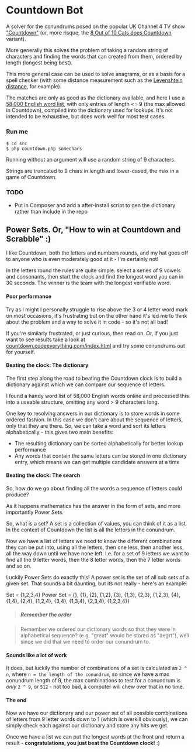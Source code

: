 # Countdown Bot

A solver for the conundrums posed on the popular UK Channel 4 TV show ["Countdown"](www.channel4.com/programmes/countdown) (or, more risque, the [8 Out of 10 Cats does Countdown](www.channel4.com/programmes/8-out-of-10-cats-does-countdown
) variant).

More generally this solves the problem of taking a random string of characters and finding the words that can created from them, ordered by length (longest being best).

This more general case can be used to solve anagrams, or as a basis for a spell checker (with some distance measurement such as the [Levenshtein distance](https://en.wikipedia.org/wiki/Levenshtein_distance), for example).

The matches are only as good as the dictionary available, and here I use a [58,000 English word list](http://www.mieliestronk.com/wordlist.html), with only entries of length <= 9 (the max allowed in Countdown), compiled into the dictionary used for lookups. It's not intended to be exhaustive, but does work well for most test cases.

### Run me

```
$ cd src
$ php countdown.php somechars
```

Running without an argument will use a random string of 9 characters.

Strings are truncated to 9 chars in length and lower-cased, the max in a game of Countdown.

### TODO

- Put in Composer and add a after-install script to gen the dictionary rather than include in the repo

## Power Sets. Or, "How to win at Countdown and Scrabble" :)

I like Countdown, both the letters and numbers rounds, and my hat goes off to anyone who is even moderately good at it - I'm certainly not!

In the letters round the rules are quite simple: select a series of 9 vowels and consonants, then start the clock and find the longest word you can in 30 seconds. The winner is the team with the longest verifiable word.

#### Poor performance

Try as I might I personally struggle to rise above the 3 or 4 letter word mark on most occasions, it's frustrating but on the other hand it's led me to think about the problem and a way to solve it in code - so it's not all bad!

If you're similarly frustrated, or just curious, then read on. Or, if you just want to see results take a look at [countdown.codeeverything.com/index.html](http://countdown.codeeverything.com/index.html) and try some conundrums out for yourself.

#### Beating the clock: The dictionary

The first step along the road to beating the Countdown clock is to build a dictionary against which we can compare our sequence of letters.

I found a handy word list of 58,000 English words online and processed this into a useable structure, omitting any word > 9 characters long.

One key to resolving answers in our dictionary is to store words in some ordered fashion. In this case we don't care about the sequence of letters, only that they are there. So, we can take a word and sort its letters alphabetically - this gives two main benefits:

- The resulting dictionary can be sorted alphabetically for better lookup performance
- Any words that contain the same letters can be stored in one dictionary entry, which means we can get multiple candidate answers at a time

#### Beating the clock: The search

So, how do we go about finding all the words a sequence of letters could produce?

As it happens mathematics has the answer in the form of sets, and more importantly Power Sets.

So, what is a set? A set is a collection of values, you can think of it as a list. In the context of Countdown the list is all the letters in the conundrum.

Now we have a list of letters we need to know the different combinations they can be put into, using all the letters, then one less, then another less, all the way down until we have none left. I.e. for a set of 9 letters we want to find all the 9 letter words, then the 8 letter words, then the 7 letter words and so on.

Luckily Power Sets do exactly this! A power set is the set of all sub sets of a given set. That sounds a bit daunting, but its not really - here's an example:

Set = {1,2,3,4} 
Power Set = {}, {1}, {2}, {1,2}, {3}, {1,3}, {2,3}, {1,2,3}, {4}, {1,4}, {2,4}, {1,2,4}, {3,4}, {1,3,4}, {2,3,4}, {1,2,3,4}}


> ##### Remember the order

> Remember we ordered our dictionary words so that they were in alphabetical sequence? (e.g. "great" would be stored as "aegrt"), well since we did that we need to order our conundrum to.

#### Sounds like a lot of work

It does, but luckily the number of combinations of a set is calculated as ```2 ^ n```, where ```n = the length of the conundrum```, so since we have a max conundrum length of 9, the max combinations to test for a conundrum is _only_ ```2 ^ 9```, or ```512``` - not too bad, a computer will chew over that in no time.

#### The end

Now we have our dictionary and our power set of all possible combinations of letters from 9 letter words down to 1 (which is overkill obviously), we can simply check each against our dictionary and store any hits we get.

Once we have a list we can put the longest words at the front and return a result - **congratulations, you just beat the Countdown clock!** :)

